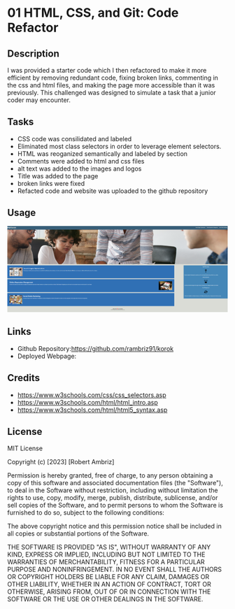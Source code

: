 # 01 HTML, CSS, and Git: Code Refactor

## Description

I was provided a starter code which I then refactored to make it more efficient by removing redundant code, fixing broken links, commenting in the css and html files, and making the page more accessible than it was previously. This challenged was designed to simulate a task that a junior coder may encounter.

## Tasks 

- CSS code was consilidated and labeled
- Eliminated most class selectors in order to leverage element selectors.
- HTML was reoganized semantically and labeled by section
- Comments were added to html and css files
- alt text was added to the images and logos
- Title was added to the page
- broken links were fixed
- Refacted code and website was uploaded to the github repository

## Usage

![Alt text](<Assets/images/Horiseon Screenshot.png>)

## Links

- Github Repository:https://github.com/rambriz91/korok
- Deployed Webpage:

## Credits

- https://www.w3schools.com/css/css_selectors.asp
- https://www.w3schools.com/html/html_intro.asp
- https://www.w3schools.com/html/html5_syntax.asp

## License

MIT License

Copyright (c) [2023] [Robert Ambriz]

Permission is hereby granted, free of charge, to any person obtaining a copy
of this software and associated documentation files (the "Software"), to deal
in the Software without restriction, including without limitation the rights
to use, copy, modify, merge, publish, distribute, sublicense, and/or sell
copies of the Software, and to permit persons to whom the Software is
furnished to do so, subject to the following conditions:

The above copyright notice and this permission notice shall be included in all
copies or substantial portions of the Software.

THE SOFTWARE IS PROVIDED "AS IS", WITHOUT WARRANTY OF ANY KIND, EXPRESS OR
IMPLIED, INCLUDING BUT NOT LIMITED TO THE WARRANTIES OF MERCHANTABILITY,
FITNESS FOR A PARTICULAR PURPOSE AND NONINFRINGEMENT. IN NO EVENT SHALL THE
AUTHORS OR COPYRIGHT HOLDERS BE LIABLE FOR ANY CLAIM, DAMAGES OR OTHER
LIABILITY, WHETHER IN AN ACTION OF CONTRACT, TORT OR OTHERWISE, ARISING FROM,
OUT OF OR IN CONNECTION WITH THE SOFTWARE OR THE USE OR OTHER DEALINGS IN THE
SOFTWARE.
